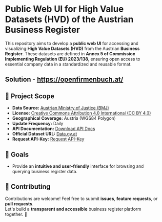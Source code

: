 # Public Web UI for High Value Datasets (HVD) of the Austrian Business Register  

This repository aims to develop a **public web UI** for accessing and visualizing **High Value Datasets (HVD)** from the Austrian **Business Register**. These datasets are defined in **Annex 5 of Commission Implementing Regulation (EU) 2023/138**, ensuring open access to essential company data in a standardized and reusable format.  

## Solution - https://openfirmenbuch.at/

## 📌 Project Scope  
- **Data Source:** [Austrian Ministry of Justice (BMJ)](https://www.data.gv.at/auftritte/bmj)  
- **License:** [Creative Commons Attribution 4.0 International (CC BY 4.0)](https://justizonline.gv.at/jop/web/iwg/terms)  
- **Geographical Coverage:** Austria (WGS84 Polygon)  
- **Update Frequency:** Daily  
- **API Documentation:** [Download API Docs](https://justizonline.gv.at/jop/web/assets/iwg/WebService(HVD)_20250116.zip)  
- **Official Dataset URL:** [Data.gv.at](https://www.data.gv.at/katalog/dataset/e91bd464-be86-453c-b693-2ab818e11df2#additional-info)
- **Request API-Key:** [Request API-Key](https://justizonline.gv.at/jop/web/iwg/register)

## 🎯 Goals  
- Provide an **intuitive and user-friendly** interface for browsing and querying business register data.  

## 🤝 Contributing  
Contributions are welcome! Feel free to submit **issues**, **feature requests**, or **pull requests**.  
Let's build a **transparent and accessible** business register platform together. 🚀  
